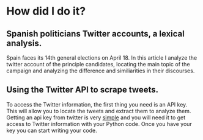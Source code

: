 # How did I do it?
## Spanish politicians Twitter accounts, a lexical analysis.

Spain faces its 14th general elections on April 18. In this article I analyze the twitter account of the principle candidates, locating the main topic of the campaign and analyzing the difference and similiarities in their discourses.

## Using the Twitter API to scrape tweets.

To access the Twitter information, the first thing you need is an API key. This will allow you to locate the tweets and extract them to analyze them. Getting an api key from twitter is very [simple](https://developer.twitter.com/en/docs/basics/authentication/guides/access-tokens.html) and you will need it to get access to Twitter information with your Python code. Once you have your key you can start writing your code.
